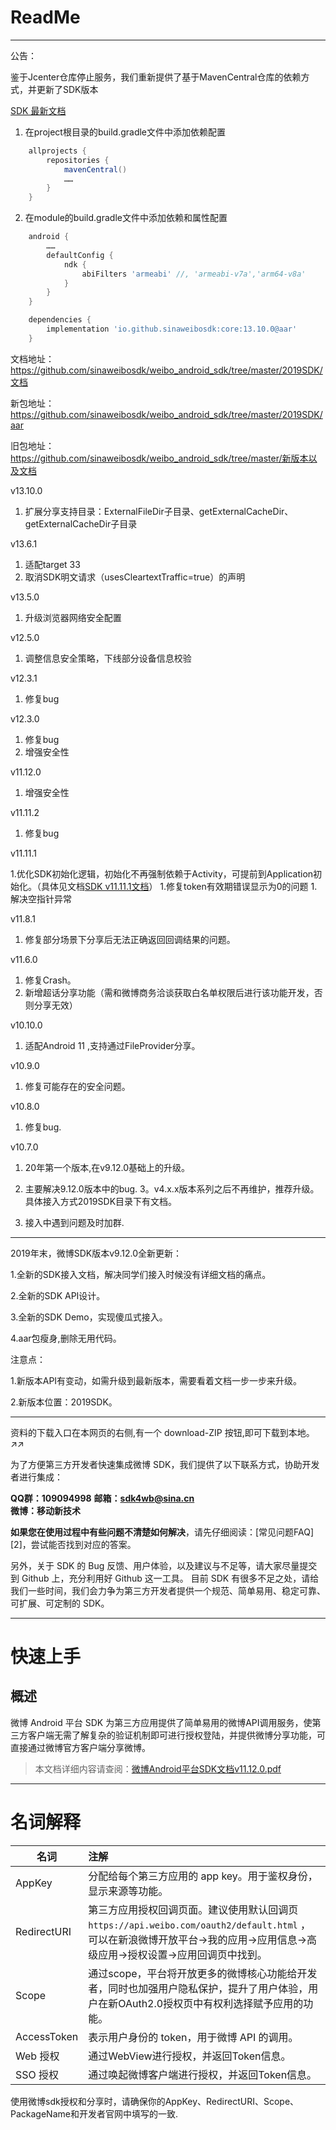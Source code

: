 # ReadMe

------

公告：

鉴于Jcenter仓库停止服务，我们重新提供了基于MavenCentral仓库的依赖方式，并更新了SDK版本

[SDK 最新文档](https://github.com/sinaweibosdk/weibo_android_sdk/blob/master/2019SDK/%E6%96%87%E6%A1%A3/%E5%BE%AE%E5%8D%9AAndroid%20SDK%E4%BD%BF%E7%94%A8%E6%8C%87%E5%8D%97_v11.12.0.pdf)

1. 在project根目录的build.gradle文件中添加依赖配置
```gradle
    allprojects {
        repositories {
            mavenCentral()
            ……
        }
    }
```
2. 在module的build.gradle文件中添加依赖和属性配置
```gradle
    android {
        ……
        defaultConfig {
            ndk {
                abiFilters 'armeabi' //, 'armeabi-v7a','arm64-v8a'
            }
        }
    }

    dependencies {
        implementation 'io.github.sinaweibosdk:core:13.10.0@aar'
    }
```
文档地址：https://github.com/sinaweibosdk/weibo_android_sdk/tree/master/2019SDK/文档

新包地址：https://github.com/sinaweibosdk/weibo_android_sdk/tree/master/2019SDK/aar

旧包地址：https://github.com/sinaweibosdk/weibo_android_sdk/tree/master/新版本以及文档

v13.10.0

1. 扩展分享支持目录：ExternalFileDir子目录、getExternalCacheDir、getExternalCacheDir子目录

v13.6.1

1. 适配target 33
2. 取消SDK明文请求（usesCleartextTraffic=true）的声明

v13.5.0  

1. 升级浏览器网络安全配置

v12.5.0  

1. 调整信息安全策略，下线部分设备信息校验

v12.3.1
1. 修复bug

v12.3.0

1. 修复bug
2. 增强安全性

v11.12.0
1. 增强安全性

v11.11.2
1. 修复bug

v11.11.1

1.优化SDK初始化逻辑，初始化不再强制依赖于Activity，可提前到Application初始化。（具体见文档[SDK v11.11.1文档](https://github.com/sinaweibosdk/weibo_android_sdk/blob/master/2019SDK/%E6%96%87%E6%A1%A3/%E5%BE%AE%E5%8D%9AAndroid%20SDK%E4%BD%BF%E7%94%A8%E6%8C%87%E5%8D%97_v11.11.1.pdf)）
1.修复token有效期错误显示为0的问题
1.解决空指针异常

v11.8.1

1. 修复部分场景下分享后无法正确返回回调结果的问题。

v11.6.0

1. 修复Crash。
2. 新增超话分享功能（需和微博商务洽谈获取白名单权限后进行该功能开发，否则分享无效）

v10.10.0

1. 适配Android 11 ,支持通过FileProvider分享。


v10.9.0

1. 修复可能存在的安全问题。

v10.8.0

1. 修复bug.


v10.7.0

1. 20年第一个版本,在v9.12.0基础上的升级。

2. 主要解决9.12.0版本中的bug.
    3。v4.x.x版本系列之后不再维护，推荐升级。具体接入方式2019SDK目录下有文档。

3. 接入中遇到问题及时加群.




------

2019年末，微博SDK版本v9.12.0全新更新：

1.全新的SDK接入文档，解决同学们接入时候没有详细文档的痛点。

2.全新的SDK API设计。

3.全新的SDK Demo，实现傻瓜式接入。

4.aar包瘦身,删除无用代码。

注意点：

1.新版本API有变动，如需升级到最新版本，需要看着文档一步一步来升级。

2.新版本位置：2019SDK。

------

资料的下载入口在本网页的右侧,有一个 download-ZIP 按钮,即可下载到本地。↗↗

为了方便第三方开发者快速集成微博 SDK，我们提供了以下联系方式，协助开发者进行集成：

**QQ群：109094998**
**邮箱：sdk4wb@sina.cn**  
**微博：移动新技术**  

**如果您在使用过程中有些问题不清楚如何解决**，请先仔细阅读：[常见问题FAQ][2]，尝试能否找到对应的答案。   

另外，关于 SDK 的 Bug 反馈、用户体验，以及建议与不足等，请大家尽量提交到 Github 上，充分利用好 Github 这一工具。
目前 SDK 有很多不足之处，请给我们一些时间，我们会力争为第三方开发者提供一个规范、简单易用、稳定可靠、可扩展、可定制的 SDK。

------

# 快速上手

## 概述
微博 Android 平台 SDK 为第三方应用提供了简单易用的微博API调用服务，使第三方客户端无需了解复杂的验证机制即可进行授权登陆，并提供微博分享功能，可直接通过微博官方客户端分享微博。
>本文档详细内容请查阅：[微博Android平台SDK文档v11.12.0.pdf](https://github.com/sinaweibosdk/weibo_android_sdk/blob/master/2019SDK/%E6%96%87%E6%A1%A3/%E5%BE%AE%E5%8D%9AAndroid%20SDK%E4%BD%BF%E7%94%A8%E6%8C%87%E5%8D%97_v11.12.0.pdf)

------

# 名词解释
| 名词        | 注解    |
| --------    | :-----  |
| AppKey      | 分配给每个第三方应用的 app key。用于鉴权身份，显示来源等功能。|
| RedirectURI | 第三方应用授权回调页面。建议使用默认回调页`https://api.weibo.com/oauth2/default.html` ，可以在新浪微博开放平台->我的应用->应用信息->高级应用->授权设置->应用回调页中找到。|
| Scope       | 通过scope，平台将开放更多的微博核心功能给开发者，同时也加强用户隐私保护，提升了用户体验，用户在新OAuth2.0授权页中有权利选择赋予应用的功能。|
| AccessToken | 表示用户身份的 token，用于微博 API 的调用。|
| Web 授权    | 通过WebView进行授权，并返回Token信息。|
| SSO 授权    | 通过唤起微博客户端进行授权，并返回Token信息。|

使用微博sdk授权和分享时，请确保你的AppKey、RedirectURI、Scope、PackageName和开发者官网中填写的一致.
